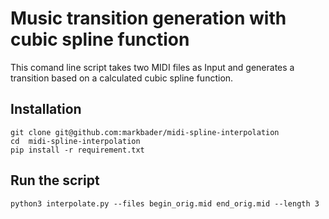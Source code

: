 # Music transition generation with cubic spline function

This comand line script takes two MIDI files as Input and generates a transition based on a calculated cubic spline function.

## Installation
```
git clone git@github.com:markbader/midi-spline-interpolation
cd  midi-spline-interpolation
pip install -r requirement.txt
```

## Run the script
```
python3 interpolate.py --files begin_orig.mid end_orig.mid --length 3
```
